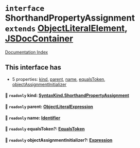 # `interface` ShorthandPropertyAssignment `extends` [ObjectLiteralElement](../private.interface.ObjectLiteralElement/README.md), [JSDocContainer](../private.interface.JSDocContainer/README.md)

[Documentation Index](../README.md)

## This interface has

- 5 properties:
[kind](#-readonly-kind-syntaxkindshorthandpropertyassignment),
[parent](#-readonly-parent-objectliteralexpression),
[name](#-readonly-name-identifier),
[equalsToken](#-readonly-equalstoken-equalstoken),
[objectAssignmentInitializer](#-readonly-objectassignmentinitializer-expression)


#### 📄 `readonly` kind: [SyntaxKind.ShorthandPropertyAssignment](../private.enum.SyntaxKind/README.md#shorthandpropertyassignment--304)



#### 📄 `readonly` parent: [ObjectLiteralExpression](../private.interface.ObjectLiteralExpression/README.md)



#### 📄 `readonly` name: [Identifier](../private.interface.Identifier/README.md)



#### 📄 `readonly` equalsToken?: [EqualsToken](../private.type.EqualsToken/README.md)



#### 📄 `readonly` objectAssignmentInitializer?: [Expression](../private.interface.Expression/README.md)



